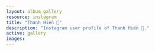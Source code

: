 ```yaml
---
layout: album_gallery
resource: instagram
title: "Thanh Hiền 🍓"
description: "Instagram user profile of Thanh Hiền 🍓."
active: gallery
images:
---
```

